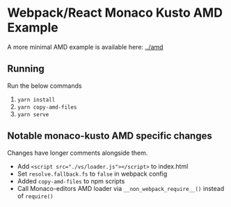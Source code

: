 # Webpack/React Monaco Kusto AMD Example

A more minimal AMD example is available here: [../amd]()

## Running

Run the below commands

1. `yarn install`
2. `yarn copy-amd-files`
3. `yarn serve`

## Notable monaco-kusto AMD specific changes

Changes have longer comments alongside them.

-   Add `<script src="./vs/loader.js"></script>` to index.html
-   Set `resolve.fallback.fs` to `false` in webpack config
-   Added `copy-amd-files` to npm scripts
-   Call Monaco-editors AMD loader via `__non_webpack_require__()` instead of `require()`

